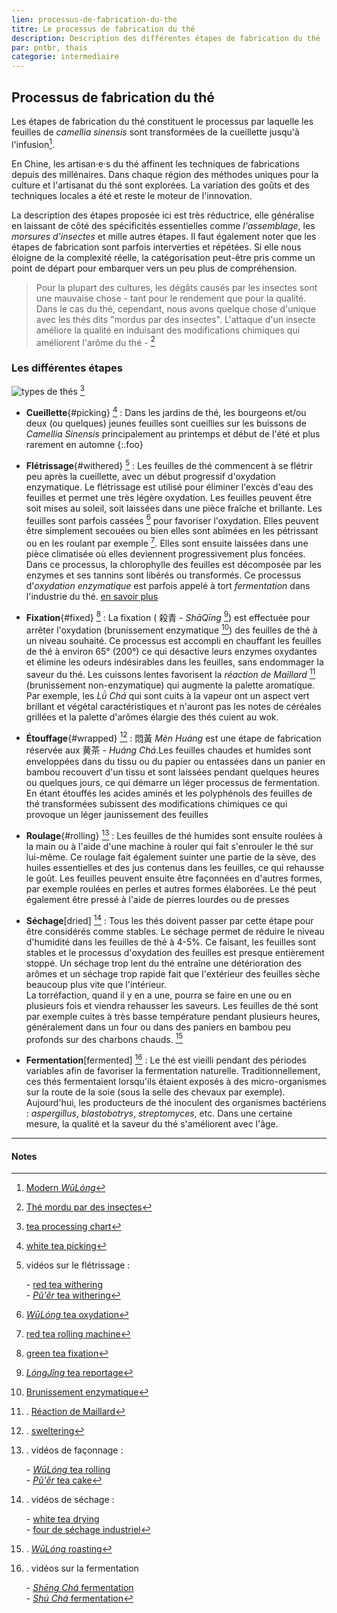 ```yaml
---
lien: processus-de-fabrication-du-the
titre: Le processus de fabrication du thé
description: Description des différentes étapes de fabrication du thé
par: pntbr, thais
categorie: intermediaire
---
```


## Processus de fabrication du thé

Les étapes de fabrication du thé constituent le processus par laquelle les feuilles de _camellia sinensis_ sont transformées de la cueillette jusqu'à l'infusion[^1].
  
En Chine, les artisan·e·s du thé affinent les techniques de fabrications depuis des millénaires. Dans chaque région des méthodes uniques pour la culture et l'artisanat du thé sont explorées. La variation des goûts et des techniques locales a été et reste le moteur de l'innovation.  

La description des étapes proposée ici est très réductrice, elle généralise en laissant de côté des spécificités essentielles comme  _l'assemblage_, les _morsures d'insectes_ et mille autres étapes. Il faut également noter que les étapes de fabrication sont parfois interverties et répétées. Si elle nous éloigne de la complexité réelle, la catégorisation peut-être pris comme un point de départ pour embarquer vers un peu plus de compréhension.

> Pour la plupart des cultures, les dégâts causés par les insectes sont une mauvaise chose - tant pour le rendement que pour la qualité. Dans le cas du thé, cependant, nous avons quelque chose d'unique avec les thés dits "mordus par des insectes". L'attaque d'un insecte améliore la qualité en induisant des modifications chimiques qui améliorent l'arôme du thé - [^2]

### Les différentes étapes

![types de thés](assets/media/types-de-the.svg) [^3]

- **Cueillette**{#picking} [^4] : Dans les jardins de thé, les bourgeons et/ou deux (ou quelques) jeunes feuilles sont cueillies sur les buissons de _Camellia Sinensis_ principalement au printemps et début de l'été et plus rarement en automne
{:.foo}
- **Flétrissage**{#withered} [^5] : Les feuilles de thé commencent à se flétrir peu après la cueillette, avec un début progressif d'oxydation enzymatique. Le flétrissage est utilisé pour éliminer l'excès d'eau des feuilles et permet une très légère oxydation. Les feuilles peuvent être soit mises au soleil, soit laissées dans une pièce fraîche et brillante. Les feuilles sont parfois cassées [^6] pour favoriser l'oxydation. Elles peuvent être simplement secouées ou bien elles sont abîmées en les pétrissant ou en les roulant par exemple [^7]. Elles sont ensuite laissées dans une pièce climatisée où elles deviennent progressivement plus foncées. Dans ce processus, la chlorophylle des feuilles est décomposée par les enzymes et ses tannins sont libérés ou transformés. Ce processus d'_oxydation enzymatique_ est parfois appelé à tort _fermentation_ dans l'industrie du thé. [en savoir plus](./documentation/oxydation-vs-fermentation)

- **Fixation**{#fixed} [^8] : La fixation ( 殺青 - _ShāQīng_ [^9]) est effectuée pour arrêter l'oxydation (brunissement enzymatique [^10]) des feuilles de thé à un niveau souhaité. Ce processus est accompli en chauffant les feuilles de thé à environ 65° (200°) ce qui désactive leurs enzymes oxydantes et élimine les odeurs indésirables dans les feuilles, sans endommager la saveur du thé. Les cuissons lentes favorisent la _réaction de Maillard_ [^11] (brunissement non-enzymatique) qui augmente la palette aromatique. Par exemple, les _Lǜ Chá_ qui sont cuits à la vapeur ont un aspect vert brillant et végétal caractéristiques et n'auront pas les notes de céréales grillées et la palette d'arômes élargie des thés cuient au wok.

- **Étouffage**{#wrapped} [^12] : 悶黃 _Mèn Huáng_ est une étape de fabrication réservée aux 黄茶 - _Huáng Chá_.Les feuilles chaudes et humides sont enveloppées dans du tissu ou du papier ou entassées dans un panier en bambou recouvert d'un tissu et sont laissées pendant quelques heures ou quelques jours, ce qui démarre un léger processus de fermentation. En étant étouffés les acides aminés et les polyphénols des feuilles de thé transformées subissent des modifications chimiques ce qui provoque un léger jaunissement des feuilles

- **Roulage**{#rolling} [^13] : Les feuilles de thé humides sont ensuite roulées à la main ou à l'aide d'une machine à rouler qui fait s'enrouler le thé sur lui-même. Ce roulage fait également suinter une partie de la sève, des huiles essentielles et des jus contenus dans les feuilles, ce qui rehausse le goût. Les feuilles peuvent ensuite être façonnées en d'autres formes, par exemple roulées en perles et autres formes élaborées. Le thé peut également être pressé à l'aide de pierres lourdes ou de presses
  
- **Séchage**[dried] [^14] : Tous les thés doivent passer par cette étape pour être considérés comme stables. Le séchage permet de réduire le niveau d'humidité dans les feuilles de thé à 4-5%. Ce faisant, les feuilles sont stables et le processus d'oxydation des feuilles est presque entièrement stoppé. Un séchage trop lent du thé entraîne une détérioration des arômes et un séchage trop rapide fait que l'extérieur des feuilles sèche beaucoup plus vite que l'intérieur.  
La torréfaction, quand il y en a une, pourra se faire en une ou en plusieurs fois et viendra rehausser les saveurs. Les feuilles de thé sont par exemple cuites à très basse température pendant plusieurs heures, généralement dans un four ou dans des paniers en bambou peu profonds sur des charbons chauds. [^15]

- **Fermentation**[fermented] [^16] : Le thé est vieilli pendant des périodes variables afin de favoriser la fermentation naturelle. Traditionnellement, ces thés fermentaient lorsqu'ils étaient exposés à des micro-organismes sur la route de la soie (sous la selle des chevaux par exemple). Aujourd'hui, les producteurs de thé inoculent des organismes bactériens : _aspergillus_, _blastobotrys_,  _streptomyces_, etc. Dans une certaine mesure, la qualité et la saveur du thé s'améliorent avec l'âge.

---
#### Notes

[^1]: [Modern _WūLóng_](https://invidio.us/watch?v=CzkhqNjJ_Mg)

[^2]: [Thé mordu par des insectes](/documentation/cicadellidae)

[^3]: [tea processing chart](https://teaepicure.com/tea-processing-chart/)

[^4]: [white tea picking](https://www.youtube.com/GtDSfYq4sPg?t=765)

[^5]: vidéos sur le flétrissage :

    \- [red tea withering](https://invidio.us/kk7fA1-t7YA?t=345)  
    \- [_Pǔ'ěr_ tea withering](https://invidio.us/ZAcpNMRY4LE?t=587)

[^6]: [_WūLóng_ tea oxydation](https://invidio.us/CS-KCBmY2pA?t=640)

[^7]: [red tea rolling machine](https://invidio.us/kk7fA1-t7YA?t=437)

[^8]: [green tea fixation](https://invidio.us/_KxwUpEEq64?t=614)

[^9]: [_LóngJǐng_ tea reportage](https://invidio.us/watch?v=7DmnpLY-V68)

[^10]: [Brunissement enzymatique](https://fr.wikipedia.org/wiki/Brunissement_enzymatique)

[^11]: . [Réaction de Maillard](https://fr.wikipedia.org/wiki/R%C3%A9action_de_Maillard)

[^12]: . [sweltering](https://invidio.us/PhaeOHivt6s?t=342)
  
[^13]: . vidéos de façonnage :

    \- [_WūLóng_ tea rolling](https://invidio.us/CS-KCBmY2pA?t=745)  
    \- [_Pǔ'ěr_ tea cake](https://invidio.us/syDZMKuU1tY?t=22)

[^14]: . vidéos de séchage :

    \- [white tea drying](https://invidio.us/GtDSfYq4sPg?t=1981)  
    \- [four de séchage industriel](https://invidio.us/ftMU1J-4Jvg)

[^15]: . [_WūLóng_ roasting](https://invidio.us/CS-KCBmY2pA?t=1711)

[^16]: . vidéos sur la fermentation

    \- [_Shēng Chá_ fermentation](https://invidio.us/d2BekCvAZqM?t=448)  
    \- [_Shú Chá_ fermentation](https://invidio.us/oI4yDyH1oUM)
